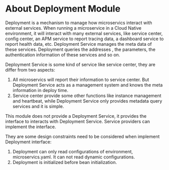 # About Deployment Module

Deployment is a mechanism to manage how microservics interact with external services. When running a microservice in a Cloud Native environment, it will interact with many external services, like service center, config center, an APM service to report tracing data, a dashboard service to report health data, etc. Deployment Service manages the meta data of these services. Deployment queries the addresses , the parameters, the authentication information of these services and so on. 

Deployment Service is some kind of service like service center, they are differ from two aspects:
1. All microservics will report their information to service center. But Deployment Service acts as a management system and knows the meta information in deploy time. 
2. Service center provide some other functions like instance management and heartbeat, while Deployment Service only provides metadata query services and it is simple. 

This module does not provide a Deployment Service, it provides the interface to interacts with Deployment Service. Service providers can implement the interface. 

They are some design constraints need to be considered when implement Deployment interface:
1. Deployment can only read configurations of environment, microservics.yaml. It can not read dynamic configurations.
2. Deployment is initialized before bean initialization. 
